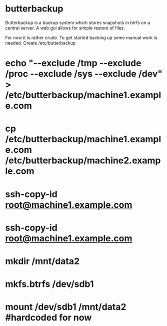 butterbackup
============

Butterbackup is a backup system which stores snapshots in btrfs on a central server. A web gui allows for simple restore of files. 

For now it is rather crude. To get started backing up some manual work is needed.
Create /etc/butterbackup
# echo "--exclude /tmp --exclude /proc --exclude /sys --exclude /dev" > /etc/butterbackup/machine1.example.com
# cp /etc/butterbackup/machine1.example.com /etc/butterbackup/machine2.example.com
# ssh-copy-id root@machine1.example.com
# ssh-copy-id root@machine1.example.com
# mkdir /mnt/data2
# mkfs.btrfs /dev/sdb1
# mount /dev/sdb1 /mnt/data2  #hardcoded for now